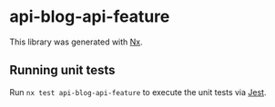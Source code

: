 # api-blog-api-feature

This library was generated with [Nx](https://nx.dev).

## Running unit tests

Run `nx test api-blog-api-feature` to execute the unit tests via [Jest](https://jestjs.io).
